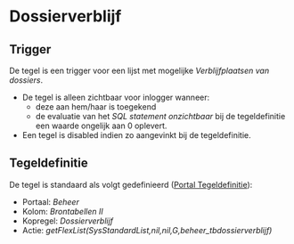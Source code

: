 # Dossierverblijf

## Trigger

De tegel is een trigger voor een lijst met mogelijke *Verblijfplaatsen van dossiers*.

- De tegel is alleen zichtbaar voor inlogger wanneer:
  - deze aan hem/haar is toegekend
  - de evaluatie van het *SQL statement onzichtbaar* bij de tegeldefinitie een waarde ongelijk aan 0 oplevert.
- Een tegel is disabled indien zo aangevinkt bij de tegeldefinitie.

## Tegeldefinitie

De tegel is standaard als volgt gedefinieerd ([Portal Tegeldefinitie](../../../../instellen_inrichten/portaldefinitie/portal_tegel.md)):

- Portaal: *Beheer*
- Kolom: *Brontabellen II*
- Kopregel: *Dossierverblijf*
- Actie: *getFlexList(SysStandardList,nil,nil,G,beheer_tbdossierverblijf)*
